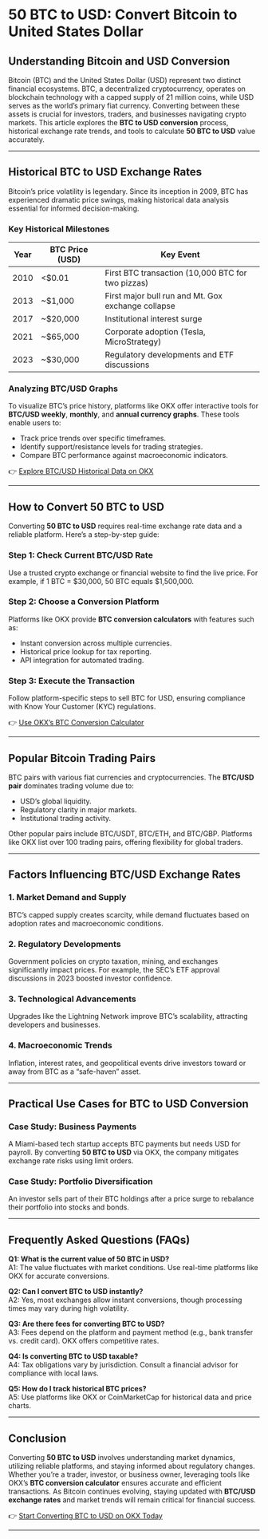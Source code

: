 # 50 BTC to USD: Convert Bitcoin to United States Dollar  

## Understanding Bitcoin and USD Conversion  

Bitcoin (BTC) and the United States Dollar (USD) represent two distinct financial ecosystems. BTC, a decentralized cryptocurrency, operates on blockchain technology with a capped supply of 21 million coins, while USD serves as the world’s primary fiat currency. Converting between these assets is crucial for investors, traders, and businesses navigating crypto markets. This article explores the **BTC to USD conversion** process, historical exchange rate trends, and tools to calculate **50 BTC to USD** value accurately.  

---

## Historical BTC to USD Exchange Rates  

Bitcoin’s price volatility is legendary. Since its inception in 2009, BTC has experienced dramatic price swings, making historical data analysis essential for informed decision-making.  

### Key Historical Milestones  
| Year | BTC Price (USD) | Key Event |  
|------|-----------------|-----------|  
| 2010 | <$0.01          | First BTC transaction (10,000 BTC for two pizzas) |  
| 2013 | ~$1,000         | First major bull run and Mt. Gox exchange collapse |  
| 2017 | ~$20,000        | Institutional interest surge |  
| 2021 | ~$65,000        | Corporate adoption (Tesla, MicroStrategy) |  
| 2023 | ~$30,000        | Regulatory developments and ETF discussions |  

### Analyzing BTC/USD Graphs  
To visualize BTC’s price history, platforms like OKX offer interactive tools for **BTC/USD weekly**, **monthly**, and **annual currency graphs**. These tools enable users to:  
- Track price trends over specific timeframes.  
- Identify support/resistance levels for trading strategies.  
- Compare BTC performance against macroeconomic indicators.  

👉 [Explore BTC/USD Historical Data on OKX](https://bit.ly/okx-bonus)  

---

## How to Convert 50 BTC to USD  

Converting **50 BTC to USD** requires real-time exchange rate data and a reliable platform. Here’s a step-by-step guide:  

### Step 1: Check Current BTC/USD Rate  
Use a trusted crypto exchange or financial website to find the live price. For example, if 1 BTC = $30,000, 50 BTC equals $1,500,000.  

### Step 2: Choose a Conversion Platform  
Platforms like OKX provide **BTC conversion calculators** with features such as:  
- Instant conversion across multiple currencies.  
- Historical price lookup for tax reporting.  
- API integration for automated trading.  

### Step 3: Execute the Transaction  
Follow platform-specific steps to sell BTC for USD, ensuring compliance with Know Your Customer (KYC) regulations.  

👉 [Use OKX’s BTC Conversion Calculator](https://bit.ly/okx-bonus)  

---

## Popular Bitcoin Trading Pairs  

BTC pairs with various fiat currencies and cryptocurrencies. The **BTC/USD pair** dominates trading volume due to:  
- USD’s global liquidity.  
- Regulatory clarity in major markets.  
- Institutional trading activity.  

Other popular pairs include BTC/USDT, BTC/ETH, and BTC/GBP. Platforms like OKX list over 100 trading pairs, offering flexibility for global traders.  

---

## Factors Influencing BTC/USD Exchange Rates  

### 1. **Market Demand and Supply**  
BTC’s capped supply creates scarcity, while demand fluctuates based on adoption rates and macroeconomic conditions.  

### 2. **Regulatory Developments**  
Government policies on crypto taxation, mining, and exchanges significantly impact prices. For example, the SEC’s ETF approval discussions in 2023 boosted investor confidence.  

### 3. **Technological Advancements**  
Upgrades like the Lightning Network improve BTC’s scalability, attracting developers and businesses.  

### 4. **Macroeconomic Trends**  
Inflation, interest rates, and geopolitical events drive investors toward or away from BTC as a “safe-haven” asset.  

---

## Practical Use Cases for BTC to USD Conversion  

### Case Study: Business Payments  
A Miami-based tech startup accepts BTC payments but needs USD for payroll. By converting **50 BTC to USD** via OKX, the company mitigates exchange rate risks using limit orders.  

### Case Study: Portfolio Diversification  
An investor sells part of their BTC holdings after a price surge to rebalance their portfolio into stocks and bonds.  

---

## Frequently Asked Questions (FAQs)  

**Q1: What is the current value of 50 BTC in USD?**  
A1: The value fluctuates with market conditions. Use real-time platforms like OKX for accurate conversions.  

**Q2: Can I convert BTC to USD instantly?**  
A2: Yes, most exchanges allow instant conversions, though processing times may vary during high volatility.  

**Q3: Are there fees for converting BTC to USD?**  
A3: Fees depend on the platform and payment method (e.g., bank transfer vs. credit card). OKX offers competitive rates.  

**Q4: Is converting BTC to USD taxable?**  
A4: Tax obligations vary by jurisdiction. Consult a financial advisor for compliance with local laws.  

**Q5: How do I track historical BTC prices?**  
A5: Use platforms like OKX or CoinMarketCap for historical data and price charts.  

---

## Conclusion  

Converting **50 BTC to USD** involves understanding market dynamics, utilizing reliable platforms, and staying informed about regulatory changes. Whether you’re a trader, investor, or business owner, leveraging tools like OKX’s **BTC conversion calculator** ensures accurate and efficient transactions. As Bitcoin continues evolving, staying updated with **BTC/USD exchange rates** and market trends will remain critical for financial success.  

👉 [Start Converting BTC to USD on OKX Today](https://bit.ly/okx-bonus)  

---  